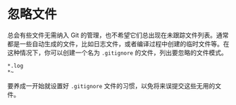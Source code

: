 # 忽略文件

总会有些文件无需纳入 Git 的管理，也不希望它们总出现在未跟踪文件列表。通常都是一些自动生成的文件，比如日志文件，或者编译过程中创建的临时文件等。在这种情况下，你可以创建一个名为 `.gitignore` 的文件，列出要忽略的文件模式。

```
*.log
*~
```

要养成一开始就设置好 `.gitignore` 文件的习惯，以免将来误提交这些无用的文件。

